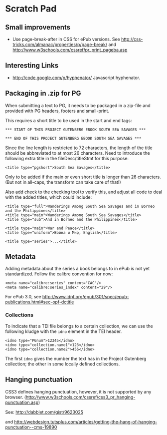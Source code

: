 # Scratch Pad #

## Small improvements ##

  * Use page-break-after in CSS for ePub versions. See http://css-tricks.com/almanac/properties/p/page-break/ and http://www.w3schools.com/cssref/pr_print_pageba.asp

## Interesting Links ##

  * http://code.google.com/p/hyphenator/ Javascript hyphenator.


## Packaging in .zip for PG ##

When submitting a text to PG, it needs to be packaged in a zip-file and provided with PG headers, footers and small-print.

This requires a short title to be used in the start and end tags:

```
*** START OF THIS PROJECT GUTENBERG EBOOK SOUTH SEA SAVAGES ***

*** END OF THIS PROJECT GUTENBERG EBOOK SOUTH SEA SAVAGES ***
```

Since the line length is restricted to 72 characters, the length of the title should be abbreviated to
at most 26 characters. Need to introduce the following extra title in the fileDesc/titleStmt for this purpose:

```
<title type="pgshort">South Sea Savages</title>
```

Only to be added if the main or even short title is longer than 26 characters. (But not in all-caps, the transform can take care of that!)

Also add check to the checking tool to verify this, and adjust all code to deal with the added titles, which could include:

```
<title type="full">Wanderings Among South Sea Savages and in Borneo and the Philippines</title>
<title type="main">Wanderings Among South Sea Savages</title>
<title type="sub">And in Borneo and the Philippines</title>

<title type="main">War and Peace</title>
<title type="uniform">Война и Мир, English</title>

<title type="series">...</title>
```

## Metadata ##

Adding metadata about the series a book belongs to in ePub is not yet standardized. Follow the calibre convention for now:

```
<meta name="calibre:series" content="CAC"/>
<meta name="calibre:series_index" content="29"/>
```

For ePub 3.0, see http://www.idpf.org/epub/301/spec/epub-publications.html#sec-opf-dctitle

### Collections ###

To indicate that a TEI file belongs to a certain collection, we can use the following kludge with the `idno` element in the TEI header.

```
<idno type="PGnum">12345</idno>
<idno type="collection.name1">123</idno>
<idno type="collection.name2">456</idno>
```

The first `idno` gives the number the text has in the Project Gutenberg collection; the other in some locally defined collections.

## Hanging punctuation ##

CSS3 defines hanging punctuation, however, it is not supported by any browser. (http://www.w3schools.com/cssref/css3_pr_hanging-punctuation.asp)

See: http://dabblet.com/gist/9623025

and http://webdesign.tutsplus.com/articles/getting-the-hang-of-hanging-punctuation--cms-19890
